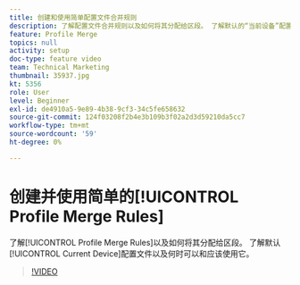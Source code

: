 ```yaml
---
title: 创建和使用简单配置文件合并规则
description: 了解配置文件合并规则以及如何将其分配给区段。 了解默认的“当前设备”配置文件以及何时可以/应该使用它。
feature: Profile Merge
topics: null
activity: setup
doc-type: feature video
team: Technical Marketing
thumbnail: 35937.jpg
kt: 5356
role: User
level: Beginner
exl-id: de4910a5-9e89-4b38-9cf3-34c5fe658632
source-git-commit: 124f03208f2b4e3b109b3f02a2d3d59210da5cc7
workflow-type: tm+mt
source-wordcount: '59'
ht-degree: 0%

---
```


# 创建并使用简单的[!UICONTROL Profile Merge Rules]

了解[!UICONTROL Profile Merge Rules]以及如何将其分配给区段。 了解默认[!UICONTROL Current Device]配置文件以及何时可以和应该使用它。

>[!VIDEO](https://video.tv.adobe.com/v/35937/?quality=12&learn=on)
